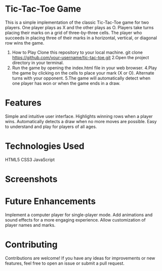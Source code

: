 # Tic-Tac-Toe Game
This is a simple implementation of the classic Tic-Tac-Toe game for two players. One player plays as X and the other plays as O. Players take turns placing their marks on a grid of three-by-three cells. The player who succeeds in placing three of their marks in a horizontal, vertical, or diagonal row wins the game.

1. How to Play
Clone this repository to your local machine.
git clone https://github.com/your-username/tic-tac-toe.git
2.Open the project directory in your terminal.
3. Run the game by opening the index.html file in your web browser.
4.Play the game by clicking on the cells to place your mark (X or O). Alternate turns with your opponent.
5.The game will automatically detect when one player has won or when the game ends in a draw.

# Features
Simple and intuitive user interface.
Highlights winning rows when a player wins.
Automatically detects a draw when no more moves are possible.
Easy to understand and play for players of all ages.

# Technologies Used
HTML5
CSS3
JavaScript

# Screenshots

# Future Enhancements
Implement a computer player for single-player mode.
Add animations and sound effects for a more engaging experience.
Allow customization of player names and marks.

# Contributing
Contributions are welcome! If you have any ideas for improvements or new features, feel free to open an issue or submit a pull request.

